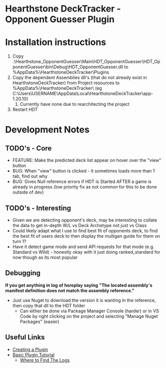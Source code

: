# Hearthstone DeckTracker - Opponent Guesser Plugin

# Installation instructions

1. Copy .\Hearthstone_OpponentGuesser\Main\HDT_OpponentGuesser\HDT_OpponentGuesser\bin\Debug\HDT_OpponentGuesser.dll to %AppData%\HearthstoneDeckTracker\Plugins
2. Copy the dependent Assemblies dll's (that do not already exist in HearthstoneDeckTracker) from Project resources to %AppData%\HearthstoneDeckTracker\ (eg C:\Users\USERNAME\AppData\Local\HearthstoneDeckTracker\app-1.20.10\)
   1. Currently have none due to rearchitecting the project
3. Restart HDT

# Development Notes

## TODO's - Core

- FEATURE: Make the predicted deck list appear on hover over the "view" button 
- BUG: When "view" button is clicked - it sometimes loads more than 1 tab, find out why
- BUG: Gives Null reference errors if HDT is Started AFTER a game is already in progress (low priority fix as not common for this to be done outside of dev)

## TODO's - Interesting

- Given we are detecting opponent's deck, may be interesting to collate the data to get in-depth W/L vs Deck Archetype not just vs Class
- Could likely adapt what I use to find best fit of opponents deck, to  find the best fit of users deck to then display the mulligan guide for them on turn 1?
- Have it detect game mode and send API requests for that mode (e.g. Standard vs Wild) - honestly okay with it just doing ranked_standard for now though as its most popular



## Debugging

**If you get anything in log of hsreplay saying "The located assembly's manifest definition does not match the assembly reference."**
- Just use Nuget to download the version it is wanting in the reference, then copy that dll to the HDT folder
  - Can either be done via Package Manager Console (harder) or in VS Code by right clicking on the project and selecting "Manage Nuget Packages" (easier)
## Useful Links

- [Creating a Plugin](https://github.com/HearthSim/Hearthstone-Deck-Tracker/wiki/Creating-Plugins)
- [Basic Plugin Tutorial](https://github.com/HearthSim/Hearthstone-Deck-Tracker/wiki/Basic-plugin-creation-tutorial)
  - [Where to Find The Logs](https://github.com/HearthSim/Hearthstone-Deck-Tracker/wiki/Creating-Plugins#basics-where-to-start)